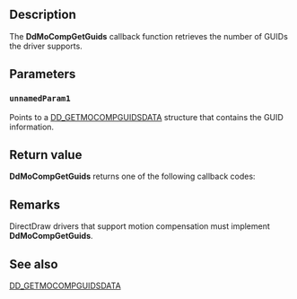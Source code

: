 ## Description

The **DdMoCompGetGuids** callback function retrieves the number of GUIDs the driver supports.

## Parameters

### `unnamedParam1`

Points to a [DD_GETMOCOMPGUIDSDATA](https://learn.microsoft.com/windows/desktop/api/ddrawint/ns-ddrawint-dd_getmocompguidsdata) structure that contains the GUID information.

## Return value

**DdMoCompGetGuids** returns one of the following callback codes:

## Remarks

DirectDraw drivers that support motion compensation must implement **DdMoCompGetGuids**.

## See also

[DD_GETMOCOMPGUIDSDATA](https://learn.microsoft.com/windows/desktop/api/ddrawint/ns-ddrawint-dd_getmocompguidsdata)